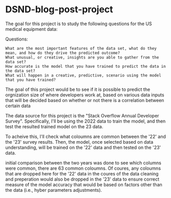 # DSND-blog-post-project

The goal for this project is to study the following questions for the US medical equipment data:

Questions:

    What are the most important features of the data set, what do they mean, and how do they drive the predicted outcome? 
    What unusual, or creative, insights are you able to gather from the data set?
    How accurate is the model that you have trained to predict the data in the data set?
    What will happen in a creative, predictive, scenario using the model that you have trained?


The goal of this project would be to see if it is possible to predict the orgnization size of where developers work at, based on various data inputs that will be decided based on whether or not there is a correlation between certain data 

The data source for this project is the "Stack Overflow Annual Developer Survey". Specifically, I'll be using the 2022 data to train the model, and then test the resulted trained model on the 23 data.

To acheive this, I'll check what coloumns are common between the '22' and the '23' survey results. Then, the model, once selected based on data understanding, will be trained on the '22' data and then tested on the '23' data.


initial comparison between the two years was done to see which columns were common, there are 63 common coloumns. Of coures, any coloumns that are dropped here for the '22' data in the coures of the data cleaning and preperation would also be dropped in the '23' data to ensure correct measure of the model accuracy that would be based on factors other than the data (i.e., hyber parameters adjustments).
